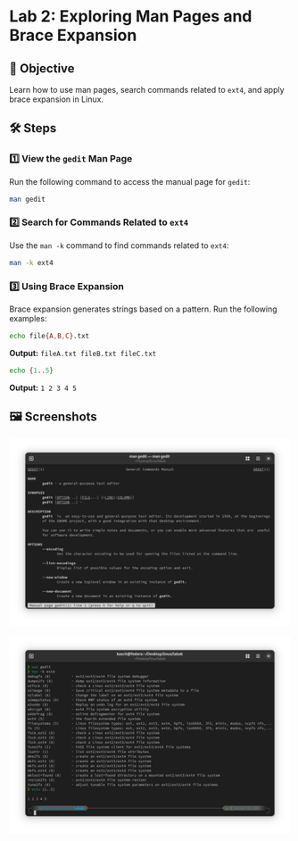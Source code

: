 # Lab 2: Exploring Man Pages and Brace Expansion  

## 📌 Objective  
Learn how to use man pages, search commands related to `ext4`, and apply brace expansion in Linux.  

## 🛠️ Steps  

### 1️⃣ **View the `gedit` Man Page**  
Run the following command to access the manual page for `gedit`:  

```bash
man gedit
```

### 2️⃣ **Search for Commands Related to `ext4`**  
Use the `man -k` command to find commands related to `ext4`:  

```bash
man -k ext4
```

### 3️⃣ **Using Brace Expansion**  
Brace expansion generates strings based on a pattern. Run the following examples:  

```bash
echo file{A,B,C}.txt
```
**Output:** `fileA.txt fileB.txt fileC.txt`  

```bash
echo {1..5}
```
**Output:** `1 2 3 4 5`  

## 🖼️ **Screenshots**  
![Lab 2 Screenshot](lab2.png)

![Lab 2 Screenshot](lab2b.png)
